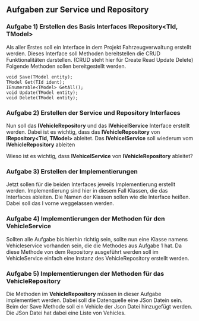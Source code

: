   ## Aufgaben zur Service und Repository
   ### Aufgabe 1) Erstellen des Basis Interfaces IRepository<TId, TModel>
   Als aller Erstes soll ein Interface in dem Projekt Fahrzeugverwaltung erstellt werden. Dieses Interface soll Methoden bereitstellen die CRUD Funktionalitäten darstellen. (CRUD steht hier für Create Read Update Delete)
   Folgende Methoden sollen bereitgestellt werden.
   ```
   void Save(TModel entity);
   TModel Get(TId ident);
   IEnumerable<TModel> GetAll();
   void Update(TModel entity);
   void Delete(TModel entity);
   ```
### Aufgabe 2) Erstellen der Service und Repository Interfaces
Nun soll das **IVehicleRepository** und das **IVehicelService** Interface erstellt werden. Dabei ist es wichtig, dass das **IVehicleRepository** von **IRepository<TId, TModel>** ableitet. Das **IVehicelService** soll wiederum vom **IVehicleRepository** ableiten

Wieso ist es wichtig, dass **IVehicelService** von **IVehicleRepository** ableitet?

### Aufgabe 3) Erstellen der Implementierungen
Jetzt sollen für die beiden Interfaces jeweils Implementierung erstellt werden. Implementierung sind hier in diesem Fall Klassen, die das Interfaces ableiten. 
Die Namen der Klassen sollen wie die Interface heißen. Dabei soll das I vorne weggelassen werden.

### Aufgabe 4) Implementierungen der Methoden für den VehicleService
Sollten alle Aufgabe bis hierhin richtig sein, sollte nun eine Klasse namens Vehicleservice vorhanden sein, die die Methodes aus Aufgabe 1 hat.
Da diese Methode von dem Repository ausgeführt werden soll im VehicleService einfach eine Instanz des VehicleRepository erstellt werden. 

### Aufgabe 5) Implementierungen der Methoden für das VehicleRepository
Die Methoden im **VehicleRepository** müssen in dieser Aufgabe implementiert werden. Dabei soll die Datenquelle eine JSon Datein sein. Beim der Save Methode soll ein Vehicle der Json Datei hinzugefügt werden. 
Die JSon Datei hat dabei eine Liste von Vehicles.


